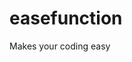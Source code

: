 # easefunction
 Makes your coding easy

<head>
    <style>

        #stl{
            background-color: rgba(0, 0, 0, 0.808);
            color: white;
        }

        p.nme{
            font-family:Verdana, Geneva, Tahoma, sans-serif;
            display: inline-block;
            color:aqua;
            font-size: 30px;

        }
        p.bt{
            display: inline-block;
            font-weight: bold;
            color: white;
            font-size: 32px;
        }
        .inf{
            padding: 0px 30px 30px 30px;
        }
        #eml{
            color: rgb(11, 184, 126);
        }
        div.in{
            font-size:xx-large;
            color:rgb(253, 61, 61);
            font-family:cursive;
        }
        .tp{
            font-size: larger;
            color: rgb(11, 184, 126);
            font-weight: bold;
        }

    </style>
</head>
<body>
    <div id = "stl">

        <p class = "nme">My Name is Soumya, </p>
        <p class = "bt"> BUT </p>
        <p class = "nme">You can call me Smarty.</p>

        <div class="in"> <p style="padding: 0px 35px;">INFO:</p>  </div>  

        <div class="inf">
            <ul>
                <li>
                    <strong class="tp">Email: </strong><a id="eml" href="mailto:soumyamishra2099@gmail.com">soumyamishra2099@gmail.com</a>  <strong>OR </strong><a id="eml" href="mailto:soumyamishra2099@outlook.com">soumyamishra2099@outlook.com</a>
                </li>

                
            
            </ul>
        </div>
    </div>
</body>
